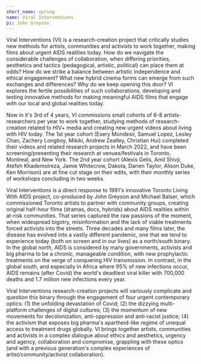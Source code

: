 ```yaml
---
short_name: spring
name: Viral Interventions
pi: John Greyson
---
```

Viral Interventions (VI) is a research-creation project that critically studies new methods for artists, communities and activists to work together, making films about urgent AIDS realities today. How do we navigate the considerable challenges of collaboration, when differing priorities, aesthetics and tactics (pedagogical, artistic, political) can place them at odds? How do we strike a balance between artistic independence and ethical engagement? What new hybrid cinema forms can emerge from such exchanges and differences? Why do we keep opening this door? VI explores the fertile possibilities of such collaborations, developing and testing innovative methods for making meaningful AIDS films that engage with our local and global realities today.  
  
Now in it's 3rd of 4 years, VI commissions small cohorts of 6-8 artists-researchers per year to work together, studying methods of research-creation related to HIV+ media and creating new urgent videos about living with HIV today. The 1st year cohort (Esery Mondesir, Samuel Lopez, Lesley Chan, Zachery Longboy, Mikiki, Andrew Zealley, Christian Hui) completed their videos and related research projects in March 2022, and have been screening/presenting their research at venues/festivals in Toronto, Montreal, and New York. The 2nd year cohort (Alexis Gelis, Amil Shivji, Atefeh Khademolreza, Jamie Whitecrow, Dakota, Darien Taylor, Alison Duke, Ken Morrison) are at fine cut stage on their edits, with their monthly series of workshops concluding in two weeks.  
  
Viral Interventions is a direct response to 1991's innovative Toronto Living With AIDS project, co-produced by John Greyson and Michael Balser, which commissioned Toronto artists to partner with community groups, creating original half-hour films (dramas, docs, hybrids) about AIDS realities within at-risk communities. That series captured the raw passions of the moment, when widespread bigotry, misinformation and the lack of viable treatments forced activists into the streets. Three decades and many films later, the disease has evolved into a vastly different pandemic, one that we tend to experience today (both on screen and in our lives) as a north/south binary. In the global north, AIDS is considered by many governments, activists and big pharma to be a chronic, manageable condition, with new prophylactic treatments on the verge of conquering HIV transmission. In contrast, in the global south, and especially in Africa where 95% of new infections occur, AIDS remains (after Covid) the world's deadliest viral killer with 700,000 deaths and 1.7 million new infections every year.  
  
Viral Interventions research-creation projects will variously complicate and question this binary through the engagement of four urgent contemporary optics: (1) the unfolding devastation of Covid; (2) the dizzying multi-platform challenges of digital cultures; (3) the momentum of new movements for decolonization, anti-oppression and anti-racist justice; (4) the activism that exposes big pharma's apartheid-like regime of unequal access to treatment drugs globally. VI brings together artists, communities and activists in a complex dialogue about ethics and aesthetics, urgency and agency, collaboration and compromise, grappling with these optics (and with a previous generation's complex experiences of artist/community/activist collaboration).